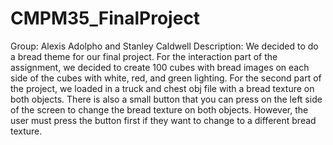 # CMPM35_FinalProject
Group: Alexis Adolpho and Stanley Caldwell
Description: We decided to do a bread theme for our final project. For the interaction part of the assignment, we decided to create 100 cubes with bread images on each side of the cubes with white, red, and green lighting. For the second part of the project, we loaded in a truck and chest obj file with a bread texture on both objects. There is also a small button that you can press on the left side of the screen to change the bread texture on both objects. However, the user must press the button first if they want to change to a different bread texture. 
